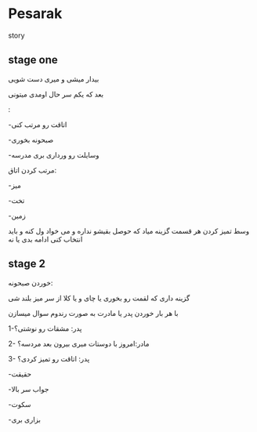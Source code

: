 # Pesarak
story

## stage one
بیدار میشی و میری دست شویی

بعد که یکم سر حال اومدی میتونی

:

-اتاقت رو مرتب کنی

-صبحونه بخوری

-وسایلت رو ورداری بری مدرسه


مرتب کردن اتاق:

-میز

-تخت

-زمین

وسط تمیز کردن هر قسمت گزینه میاد که حوصل بقیشو نداره و می خواد ول کنه و باید انتخاب کنی ادامه بدی یا نه

## stage 2
خوردن صبحونه:

گزینه داری که لقمت رو بخوری یا چای و یا کلا از سر میز بلند شی

با هر بار خوردن پدر یا مادرت به صورت رندوم سوال میسازن


1-پدر: مشقات رو نوشتی؟

2- مادر:امروز با دوستات میری بیرون بعد مردسه؟

3- پدر: اتاقت رو تمیز کردی؟


-حقیقت

-جواب سر بالا

-سکوت

-بزاری بری